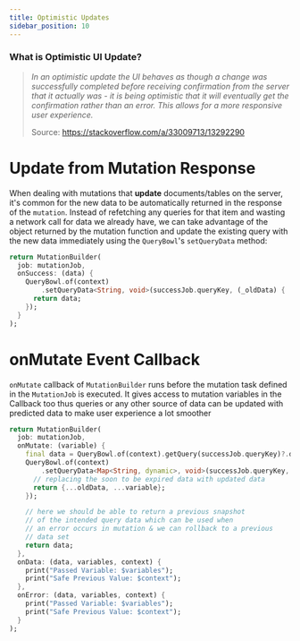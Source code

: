 ```yaml
---
title: Optimistic Updates
sidebar_position: 10
---
```


### What is Optimistic UI Update?

> <em>In an optimistic update the UI behaves as though a change was successfully completed before receiving confirmation from the server that it actually was - it is being optimistic that it will eventually get the confirmation rather than an error. This allows for a more responsive user experience.</em>
>
> Source: https://stackoverflow.com/a/33009713/13292290

# Update from Mutation Response

When dealing with mutations that **update** documents/tables on the server, it's common for the new data to be automatically returned in the response of the `mutation`. Instead of refetching any queries for that item and wasting a network call for data we already have, we can take advantage of the object returned by the mutation function and update the existing query with the new data immediately using the `QueryBowl`'s `setQueryData` method:

```dart
return MutationBuilder(
  job: mutationJob,
  onSuccess: (data) {
    QueryBowl.of(context)
        .setQueryData<String, void>(successJob.queryKey, (_oldData) {
      return data;
    });
  }
);
```

# onMutate Event Callback

`onMutate` callback of `MutationBuilder` runs before the mutation task defined in the `MutationJob` is executed. It gives access to mutation variables in the Callback too thus queries or any other source of data can be updated with predicted data to make user experience a lot smoother


```dart
return MutationBuilder(
  job: mutationJob,
  onMutate: (variable) {
    final data = QueryBowl.of(context).getQuery(successJob.queryKey)?.data;
    QueryBowl.of(context)
        .setQueryData<Map<String, dynamic>, void>(successJob.queryKey, (oldData) {
      // replacing the soon to be expired data with updated data
      return {...oldData, ...variable};
    });

    // here we should be able to return a previous snapshot 
    // of the intended query data which can be used when 
    // an error occurs in mutation & we can rollback to a previous
    // data set
    return data;
  },
  onData: (data, variables, context) {
    print("Passed Variable: $variables");
    print("Safe Previous Value: $context");
  },
  onError: (data, variables, context) {
    print("Passed Variable: $variables");
    print("Safe Previous Value: $context");
  }
);
```
